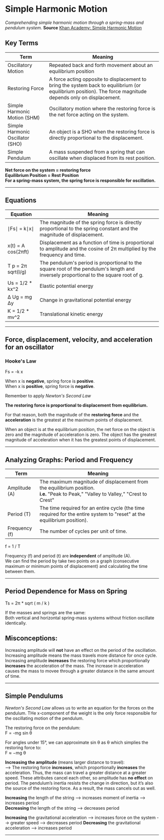 # Simple Harmonic Motion
*Comprehending simple harmonic motion through a spring-mass and pendulum system.* 
**Source** [Khan Academy: Simple Harmonic Motion](https://www.khanacademy.org/science/ap-physics-1/simple-harmonic-motion-ap)  

## **Key Terms**

| Term | Meaning |
| ---- | ------- |
| Oscillatory Motion | Repeated back and forth movement about an equilibrium position |
| Restoring Force | A force acting opposite to displacement to bring the system back to equilibrium (or equilibrium position). The force magnitude depends only on displacement. |
| Simple Harmonic Motion (SHM) | Oscillatory motion where the restoring force is the net force acting on the system.
| Simple Harmonic Oscillator (SHO) | An object is a SHO when the restoring force is directly proportional to the displacement. |
| Simple Pendulum | A mass suspended from a spring that can oscillate when displaced from its rest position. |

**Net force on the system = restoring force**  
**Equilibrium Position = Rest Position**  
**For a spring-mass system, the spring force is responsible for oscillation.**

---
## **Equations**

| Equation | Meaning |
| -------- | ------- |
| ∣Fs​∣ = k∣x∣ | The magnitude of the spring force is directly proportional to the spring constant and the magnitude of displacement. |
| x(t) = A cos(2πft) | Displacement as a function of time is proportional to amplitude and the cosine of 2π multiplied by the frequency and time. |
| T p = 2π sqrt(l/g) | The pendulum's period is proportional to the square root of the pendulum's length and inversely proportional to the square root of g. |
| Us = 1/2 * kx^2 | Elastic potential energy |
| Δ Ug ​= mg Δy | Change in gravitational potential energy |
| K = 1/2 * mv^2 | Translational kinetic energy |

---

## Force, displacement, velocity, and acceleration for an oscillator

### **Hooke's Law**
Fs = -k x  

When x is **negative**, spring force is **positive**.  
When x is **positive**, spring force is **negative**.


Remember to apply *Newton's Second Law*  

**The restoring force is proportional to displacement from equilibrium.**  

For that reason, both the magnitude of the **restoring force** and the **acceleration** is the greatest at the maximum points of displacement.

When an object is at the equilibrium position, the net force on the object is zero and the magnitude of acceleration is zero.
The object has the greatest magnitude of acceleration when it has the greatest points of displacement.

---

## Analyzing Graphs: Period and Frequency

| Term | Meaning | 
| ---- | ------- |
| Amplitude (A) | The maximum magnitude of displacement from the equilibrium position.<br>**i.e.** "Peak to Peak,"  "Valley to Valley," "Crest to Crest" |
| Period (T) | The time required for an entire cycle (the time required for the entire system to "reset" at the equilibrium position). |
| Frequency (f) | The number of cycles per unit of time. |

f = 1 / T

Frequency (f) and period (t) are **independent** of amplitude (A).  
We can find the period by take two points on a graph (consecutive maximum or minimum points of displacement) and calculating the time between them.

---

## **Period Dependence for Mass on Spring**
Ts = 2π * sqrt ( m / k )
  
If the masses and springs are the same:  
Both vertical and horizontal spring-mass systems without friction oscillate identically.
    
## Misconceptions:

Increasing amplitude will **not** have an effect on the period of the oscillation.
Increasing amplitude means the mass travels more distance for once cycle.
Increasing amplitude **increases** the restoring force which proportionally **increases** the acceleration of the mass. The increase in acceleration causes the mass to movee through a greater distance in the same amount of time.

---

## **Simple Pendulums**

*Newton's Second Law* allows us to write an equation for the forces on the pendulum. THe x-component of the weight is the only force responsible for the oscillating motion of the pendulum.  

The restoring force on the pendulum:  
F = -mg sin θ  

For angles under 15°, we can approximate sin θ as θ which simplies the restoring force to:  
F ≈ −mg θ

 **Increasing the amplitude** (means larger distance to travel):      
 -->  The restoring force **increases**, which proportionally **increases** the acceleration. Thus, the mass can travel a greater distance at a greater speed. These attributes cancel each other, so amplitude has **no effect** on period. The pendulum’s inertia resists the change in direction, but it’s also the source of the restoring force. As a result, the mass cancels out as well. 

**Increasing** the length of the string --> increases moment of inertia --> increases period  
**Decreasing** the length of the string --> decreases period  

**Increasing** the gravitational acceleration --> increases force on the system --> greater speed --> decreases period
**Decreasing** the gravitational acceleration --> increases period  

---